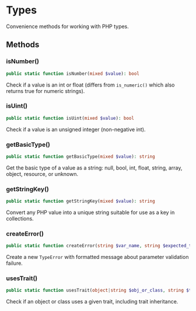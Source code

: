 # Types

Convenience methods for working with PHP types.

## Methods

### isNumber()

```php
public static function isNumber(mixed $value): bool
```

Check if a value is an int or float (differs from `is_numeric()` which also returns true for numeric strings).

### isUint()

```php
public static function isUint(mixed $value): bool
```

Check if a value is an unsigned integer (non-negative int).

### getBasicType()

```php
public static function getBasicType(mixed $value): string
```

Get the basic type of a value as a string: null, bool, int, float, string, array, object, resource, or unknown.

### getStringKey()

```php
public static function getStringKey(mixed $value): string
```

Convert any PHP value into a unique string suitable for use as a key in collections.

### createError()

```php
public static function createError(string $var_name, string $expected_type, mixed $value = null): TypeError
```

Create a new `TypeError` with formatted message about parameter validation failure.

### usesTrait()

```php
public static function usesTrait(object|string $obj_or_class, string $trait): bool
```

Check if an object or class uses a given trait, including trait inheritance.
